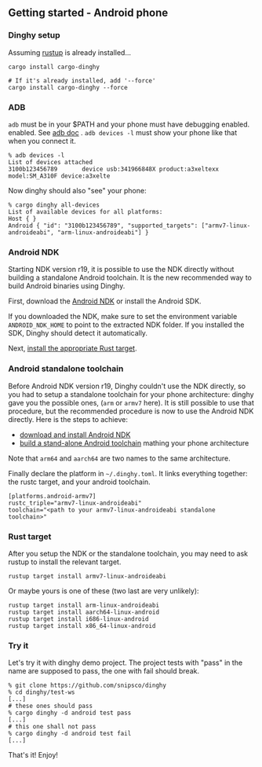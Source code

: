 ## Getting started - Android phone

### Dinghy setup

Assuming [rustup](http://rustup.rs) is already installed...

```
cargo install cargo-dinghy

# If it's already installed, add '--force'
cargo install cargo-dinghy --force
```

### ADB

`adb` must be in your $PATH and your phone must have debugging enabled.
enabled. See [adb doc](https://developer.android.com/studio/command-line/adb.html) .
`adb devices -l` must show your phone like that when you connect it.

```
% adb devices -l
List of devices attached
3100b123456789       device usb:341966848X product:a3xeltexx model:SM_A310F device:a3xelte
```

Now dinghy should also "see" your phone:

```
% cargo dinghy all-devices
List of available devices for all platforms:
Host { }
Android { "id": "3100b123456789", "supported_targets": ["armv7-linux-androideabi", "arm-linux-androideabi"] }
```

### Android NDK

Starting NDK version r19, it is possible to use the NDK directly without building a standalone Android toolchain. It is the new recommended way to build Android binaries using Dinghy.

First, download the [Android NDK](https://developer.android.com/ndk/downloads) or install the Android SDK.

If you downloaded the NDK, make sure to set the environment variable `ANDROID_NDK_HOME` to point to the extracted NDK folder. If you installed the SDK, Dinghy should detect it automatically.

Next, [install the appropriate Rust target](#rust-target).

### Android standalone toolchain

Before Android NDK version r19, Dinghy couldn't use the NDK directly, so you had to setup a standalone toolchain for your phone architecture: dinghy gave you the possible ones, (`arm` or `armv7` here). It is still possible to use that procedure, but the recommended procedure is now to use the Android NDK directly. Here is the steps to achieve:

* [download and install Android NDK](https://developer.android.com/ndk/downloads/index.html)
* [build a stand-alone Android toolchain](https://developer.android.com/ndk/guides/standalone_toolchain.html#creating_the_toolchain) mathing your phone architecture

Note that `arm64` and `aarch64` are two names to the same architecture.

Finally declare the platform in `~/.dinghy.toml`. It links everything together: the rustc target, and your android toolchain.

```
[platforms.android-armv7]
rustc_triple="armv7-linux-androideabi"
toolchain="<path to your armv7-linux-androideabi standalone toolchain>"
```

### Rust target

After you setup the NDK or the standalone toolchain, you may need to ask rustup to install the relevant target.

```
rustup target install armv7-linux-androideabi
```

Or maybe yours is one of these (two last are very unlikely):

```
rustup target install arm-linux-androideabi
rustup target install aarch64-linux-android
rustup target install i686-linux-android
rustup target install x86_64-linux-android
```

### Try it

Let's try it with dinghy demo project. The project tests with "pass" in the
name are supposed to pass, the one with fail should break.

```
% git clone https://github.com/snipsco/dinghy
% cd dinghy/test-ws
[...]
# these ones should pass
% cargo dinghy -d android test pass
[...]
# this one shall not pass
% cargo dinghy -d android test fail
[...]
```

That's it! Enjoy!

